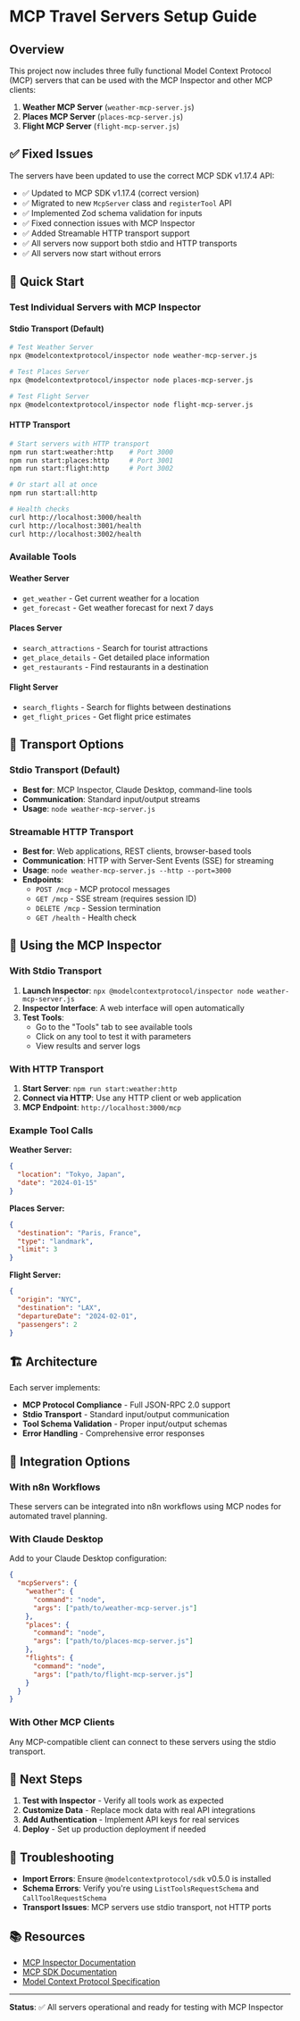 # MCP Travel Servers Setup Guide

## Overview

This project now includes three fully functional Model Context Protocol (MCP) servers that can be used with the MCP Inspector and other MCP clients:

1. **Weather MCP Server** (`weather-mcp-server.js`)
2. **Places MCP Server** (`places-mcp-server.js`) 
3. **Flight MCP Server** (`flight-mcp-server.js`)

## ✅ Fixed Issues

The servers have been updated to use the correct MCP SDK v1.17.4 API:

- ✅ Updated to MCP SDK v1.17.4 (correct version)
- ✅ Migrated to new `McpServer` class and `registerTool` API
- ✅ Implemented Zod schema validation for inputs
- ✅ Fixed connection issues with MCP Inspector
- ✅ Added Streamable HTTP transport support
- ✅ All servers now support both stdio and HTTP transports
- ✅ All servers now start without errors

## 🚀 Quick Start

### Test Individual Servers with MCP Inspector

#### Stdio Transport (Default)
```bash
# Test Weather Server
npx @modelcontextprotocol/inspector node weather-mcp-server.js

# Test Places Server  
npx @modelcontextprotocol/inspector node places-mcp-server.js

# Test Flight Server
npx @modelcontextprotocol/inspector node flight-mcp-server.js
```

#### HTTP Transport
```bash
# Start servers with HTTP transport
npm run start:weather:http    # Port 3000
npm run start:places:http     # Port 3001  
npm run start:flight:http     # Port 3002

# Or start all at once
npm run start:all:http

# Health checks
curl http://localhost:3000/health
curl http://localhost:3001/health
curl http://localhost:3002/health
```

### Available Tools

#### Weather Server
- `get_weather` - Get current weather for a location
- `get_forecast` - Get weather forecast for next 7 days

#### Places Server  
- `search_attractions` - Search for tourist attractions
- `get_place_details` - Get detailed place information
- `get_restaurants` - Find restaurants in a destination

#### Flight Server
- `search_flights` - Search for flights between destinations
- `get_flight_prices` - Get flight price estimates

## 🚀 Transport Options

### Stdio Transport (Default)
- **Best for**: MCP Inspector, Claude Desktop, command-line tools
- **Communication**: Standard input/output streams
- **Usage**: `node weather-mcp-server.js`

### Streamable HTTP Transport
- **Best for**: Web applications, REST clients, browser-based tools
- **Communication**: HTTP with Server-Sent Events (SSE) for streaming
- **Usage**: `node weather-mcp-server.js --http --port=3000`
- **Endpoints**:
  - `POST /mcp` - MCP protocol messages
  - `GET /mcp` - SSE stream (requires session ID)
  - `DELETE /mcp` - Session termination
  - `GET /health` - Health check

## 🔧 Using the MCP Inspector

### With Stdio Transport
1. **Launch Inspector**: `npx @modelcontextprotocol/inspector node weather-mcp-server.js`
2. **Inspector Interface**: A web interface will open automatically
3. **Test Tools**: 
   - Go to the "Tools" tab to see available tools
   - Click on any tool to test it with parameters
   - View results and server logs

### With HTTP Transport
1. **Start Server**: `npm run start:weather:http`
2. **Connect via HTTP**: Use any HTTP client or web application
3. **MCP Endpoint**: `http://localhost:3000/mcp`

### Example Tool Calls

**Weather Server:**
```json
{
  "location": "Tokyo, Japan",
  "date": "2024-01-15"
}
```

**Places Server:**
```json
{
  "destination": "Paris, France",
  "type": "landmark",
  "limit": 3
}
```

**Flight Server:**
```json
{
  "origin": "NYC",
  "destination": "LAX", 
  "departureDate": "2024-02-01",
  "passengers": 2
}
```

## 🏗️ Architecture

Each server implements:
- **MCP Protocol Compliance** - Full JSON-RPC 2.0 support
- **Stdio Transport** - Standard input/output communication
- **Tool Schema Validation** - Proper input/output schemas
- **Error Handling** - Comprehensive error responses

## 🔗 Integration Options

### With n8n Workflows
These servers can be integrated into n8n workflows using MCP nodes for automated travel planning.

### With Claude Desktop
Add to your Claude Desktop configuration:

```json
{
  "mcpServers": {
    "weather": {
      "command": "node",
      "args": ["path/to/weather-mcp-server.js"]
    },
    "places": {
      "command": "node", 
      "args": ["path/to/places-mcp-server.js"]
    },
    "flights": {
      "command": "node",
      "args": ["path/to/flight-mcp-server.js"] 
    }
  }
}
```

### With Other MCP Clients
Any MCP-compatible client can connect to these servers using the stdio transport.

## 📝 Next Steps

1. **Test with Inspector** - Verify all tools work as expected
2. **Customize Data** - Replace mock data with real API integrations
3. **Add Authentication** - Implement API keys for real services
4. **Deploy** - Set up production deployment if needed

## 🐛 Troubleshooting

- **Import Errors**: Ensure `@modelcontextprotocol/sdk` v0.5.0 is installed
- **Schema Errors**: Verify you're using `ListToolsRequestSchema` and `CallToolRequestSchema`
- **Transport Issues**: MCP servers use stdio transport, not HTTP ports

## 📚 Resources

- [MCP Inspector Documentation](https://modelcontextprotocol.io/legacy/tools/inspector)
- [MCP SDK Documentation](https://www.npmjs.com/package/@modelcontextprotocol/sdk)
- [Model Context Protocol Specification](https://modelcontextprotocol.io/)

---

**Status**: ✅ All servers operational and ready for testing with MCP Inspector
